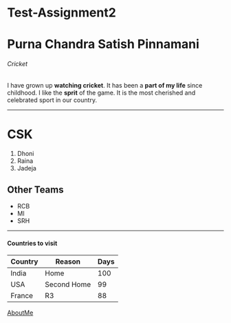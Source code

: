# Test-Assignment2
# Purna Chandra Satish Pinnamani
###### Cricket

I have grown up **watching cricket**. It has been a **part of my life** since childhood. I like the **sprit** of the game. It is the most cherished and celebrated sport in our country.

---
# CSK
1. Dhoni
1. Raina
1. Jadeja

## Other Teams
* RCB
* MI
* SRH

---
#### Countries to visit
| Country | Reason | Days |
|   ---   |   ---  |  --- |
| India | Home | 100 |
| USA | Second Home | 99 |
| France |  R3 | 88 |

[AboutMe](AboutMe.md)


